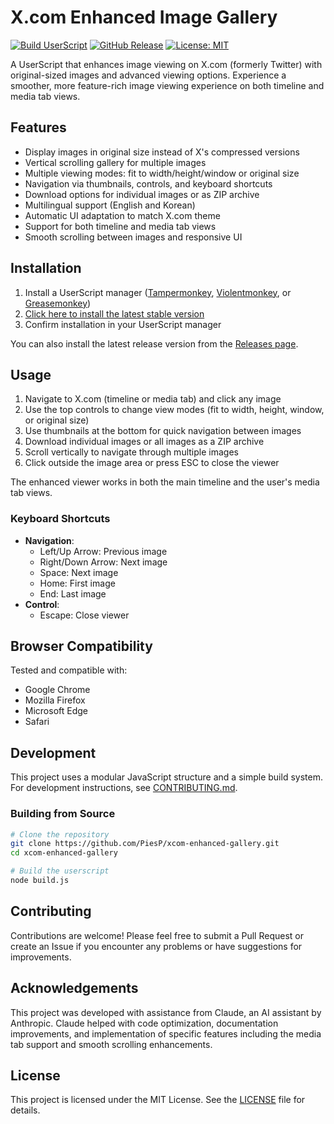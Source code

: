 # X.com Enhanced Image Gallery

[![Build UserScript](https://github.com/PiesP/xcom-enhanced-gallery/actions/workflows/build.yml/badge.svg)](https://github.com/PiesP/xcom-enhanced-gallery/actions/workflows/build.yml)
[![GitHub Release](https://img.shields.io/github/v/release/PiesP/xcom-enhanced-gallery)](https://github.com/PiesP/xcom-enhanced-gallery/releases/latest)
[![License: MIT](https://img.shields.io/badge/License-MIT-yellow.svg)](https://opensource.org/licenses/MIT)

A UserScript that enhances image viewing on X.com (formerly Twitter) with original-sized images and advanced viewing options. Experience a smoother, more feature-rich image viewing experience on both timeline and media tab views.

## Features

- Display images in original size instead of X's compressed versions
- Vertical scrolling gallery for multiple images
- Multiple viewing modes: fit to width/height/window or original size
- Navigation via thumbnails, controls, and keyboard shortcuts
- Download options for individual images or as ZIP archive
- Multilingual support (English and Korean)
- Automatic UI adaptation to match X.com theme
- Support for both timeline and media tab views
- Smooth scrolling between images and responsive UI

## Installation

1. Install a UserScript manager ([Tampermonkey](https://www.tampermonkey.net/), [Violentmonkey](https://violentmonkey.github.io/), or [Greasemonkey](https://www.greasespot.net/))
2. [Click here to install the latest stable version](https://github.com/PiesP/xcom-enhanced-gallery/raw/master/dist/xcom-enhanced-gallery.user.js)
3. Confirm installation in your UserScript manager

You can also install the latest release version from the [Releases page](https://github.com/PiesP/xcom-enhanced-gallery/releases/latest).

## Usage

1. Navigate to X.com (timeline or media tab) and click any image
2. Use the top controls to change view modes (fit to width, height, window, or original size)
3. Use thumbnails at the bottom for quick navigation between images
4. Download individual images or all images as a ZIP archive
5. Scroll vertically to navigate through multiple images
6. Click outside the image area or press ESC to close the viewer

The enhanced viewer works in both the main timeline and the user's media tab views.

### Keyboard Shortcuts

- **Navigation**:
  - Left/Up Arrow: Previous image
  - Right/Down Arrow: Next image  
  - Space: Next image
  - Home: First image
  - End: Last image
- **Control**:
  - Escape: Close viewer

## Browser Compatibility

Tested and compatible with:
- Google Chrome
- Mozilla Firefox
- Microsoft Edge
- Safari

## Development

This project uses a modular JavaScript structure and a simple build system. For development instructions, see [CONTRIBUTING.md](CONTRIBUTING.md).

### Building from Source

```bash
# Clone the repository
git clone https://github.com/PiesP/xcom-enhanced-gallery.git
cd xcom-enhanced-gallery

# Build the userscript
node build.js
```

## Contributing

Contributions are welcome! Please feel free to submit a Pull Request or create an Issue if you encounter any problems or have suggestions for improvements.

## Acknowledgements

This project was developed with assistance from Claude, an AI assistant by Anthropic. Claude helped with code optimization, documentation improvements, and implementation of specific features including the media tab support and smooth scrolling enhancements.

## License

This project is licensed under the MIT License. See the [LICENSE](LICENSE) file for details.
